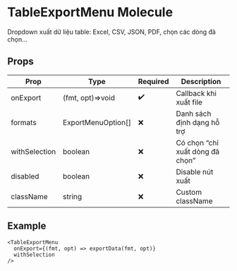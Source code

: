 # TableExportMenu Molecule

Dropdown xuất dữ liệu table: Excel, CSV, JSON, PDF, chọn các dòng đã chọn...

## Props

| Prop          | Type         | Required | Description                       |
|---------------|--------------|----------|-----------------------------------|
| onExport      | (fmt, opt)=>void | ✔️    | Callback khi xuất file            |
| formats       | ExportMenuOption[] | ❌   | Danh sách định dạng hỗ trợ        |
| withSelection | boolean      | ❌       | Có chọn “chỉ xuất dòng đã chọn”   |
| disabled      | boolean      | ❌       | Disable nút xuất                  |
| className     | string       | ❌       | Custom className                  |

## Example

```tsx
<TableExportMenu
  onExport={(fmt, opt) => exportData(fmt, opt)}
  withSelection
/>
